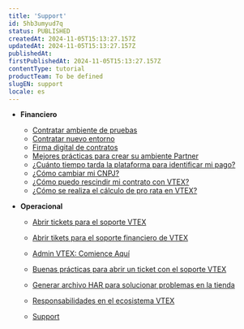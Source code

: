 ```yaml
---
title: 'Support'
id: 5hb3umyud7q
status: PUBLISHED
createdAt: 2024-11-05T15:13:27.157Z
updatedAt: 2024-11-05T15:13:27.157Z
publishedAt: 
firstPublishedAt: 2024-11-05T15:13:27.157Z
contentType: tutorial
productTeam: To be defined
slugEN: support
locale: es
---
```


- **Financiero**

  - [Contratar ambiente de pruebas](es/docs/tutorial/contratar-ambiente-de-pruebas)
  - [Contratar nuevo entorno](es/docs/tutorial/contratar-nuevo-entorno)
  - [Firma digital de contratos](es/docs/tutorial/firma-digital-de-contratos)
  - [Mejores prácticas para crear su ambiente Partner](es/docs/tutorial/mejores-practicas-para-crear-su-ambiente-partner)
  - [¿Cuánto tiempo tarda la plataforma para identificar mi pago?](es/docs/tutorial/cuanto-tiempo-tarda-la-plataforma-para-identificar-mi-pago)
  - [¿Cómo cambiar mi CNPJ?](es/docs/tutorial/como-cambiar-mi-cnpj)
  - [¿Cómo puedo rescindir mi contrato con VTEX?](es/docs/tutorial/como-puedo-rescindir-mi-contrato-con-vtex)
  - [¿Cómo se realiza el cálculo de pro rata en VTEX?](es/docs/tutorial/como-se-realiza-el-calculo-de-pro-rata-en-vtex)


- **Operacional**

  - [Abrir tickets para el soporte VTEX](es/docs/tutorial/abrir-tickets-para-el-soporte-vtex)
  - [Abrir tikets para el soporte financiero de VTEX](es/docs/tutorial/abrir-tikets-para-el-soporte-finaniero-de-vtex)
  - [Admin VTEX: Comience Aquí](es/docs/tutorial/admin-vtex-comience-aqui)
  - [Buenas prácticas para abrir un ticket con el soporte VTEX](es/docs/tutorial/como-escribir-un-ticket-completo-para-soporte-vtex)
  - [Generar archivo HAR para solucionar problemas en la tienda](es/docs/tutorial/generar-archivo-har)
  - [Responsabilidades en el ecosistema VTEX](es/docs/tutorial/responsabilidades-en-el-ecosistema-vtex)


  - [Support](es/docs/tutorial/index-es-tutorial-support)

